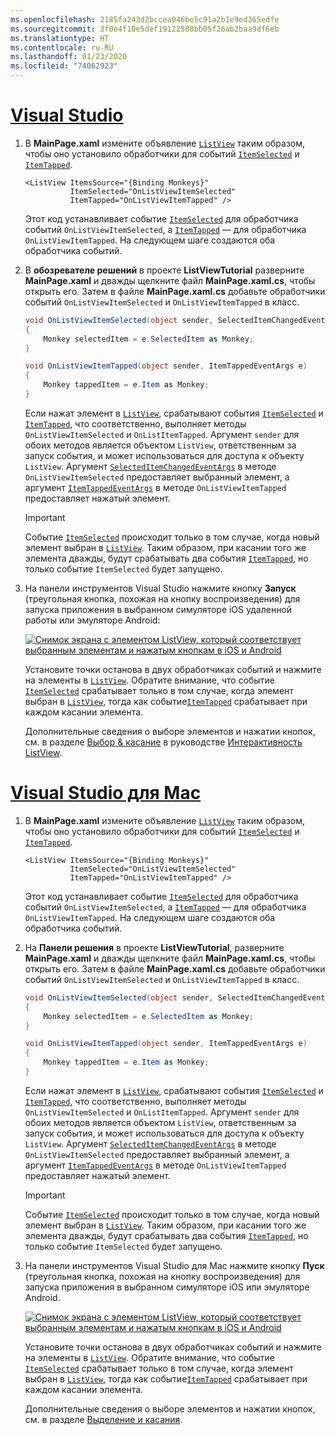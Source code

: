 ```yaml
---
ms.openlocfilehash: 2185fa243d2bccea046be5c91a2b1e9ed365edfe
ms.sourcegitcommit: 3f0e4f10e5def19122588bb05f26ab2baa9df6eb
ms.translationtype: HT
ms.contentlocale: ru-RU
ms.lasthandoff: 01/23/2020
ms.locfileid: "74062923"
---
```

# <a name="visual-studiotabvswin"></a>[Visual Studio](#tab/vswin)

1. В **MainPage.xaml** измените объявление [`ListView`](xref:Xamarin.Forms.ListView) таким образом, чтобы оно установило обработчики для событий [`ItemSelected`](xref:Xamarin.Forms.ListView.ItemSelected) и [`ItemTapped`](xref:Xamarin.Forms.ListView.ItemTapped).

    ```xaml
    <ListView ItemsSource="{Binding Monkeys}"
              ItemSelected="OnListViewItemSelected"
              ItemTapped="OnListViewItemTapped" />
    ```

    Этот код устанавливает событие [`ItemSelected`](xref:Xamarin.Forms.ListView.ItemSelected) для обработчика событий `OnListViewItemSelected`, а [`ItemTapped`](xref:Xamarin.Forms.ListView.ItemTapped) — для обработчика `OnListViewItemTapped`. На следующем шаге создаются оба обработчика событий.

1. В **обозревателе решений** в проекте **ListViewTutorial** разверните **MainPage.xaml** и дважды щелкните файл **MainPage.xaml.cs**, чтобы открыть его. Затем в файле **MainPage.xaml.cs** добавьте обработчики событий `OnListViewItemSelected` и `OnListViewItemTapped` в класс.

    ```csharp
    void OnListViewItemSelected(object sender, SelectedItemChangedEventArgs e)
    {
        Monkey selectedItem = e.SelectedItem as Monkey;
    }

    void OnListViewItemTapped(object sender, ItemTappedEventArgs e)
    {
        Monkey tappedItem = e.Item as Monkey;
    }
    ```

    Если нажат элемент в [`ListView`](xref:Xamarin.Forms.ListView), срабатывают события [`ItemSelected`](xref:Xamarin.Forms.ListView.ItemSelected) и [`ItemTapped`](xref:Xamarin.Forms.ListView.ItemTapped), что соответственно, выполняет методы `OnListViewItemSelected` и `OnListItemTapped`. Аргумент `sender` для обоих методов является объектом `ListView`, ответственным за запуск события, и может использоваться для доступа к объекту `ListView`. Аргумент [`SelectedItemChangedEventArgs`](xref:Xamarin.Forms.SelectedItemChangedEventArgs) в методе `OnListViewItemSelected` предоставляет выбранный элемент, а аргумент [`ItemTappedEventArgs`](xref:Xamarin.Forms.ItemTappedEventArgs) в методе `OnListViewItemTapped` предоставляет нажатый элемент.

    > [!IMPORTANT]
    > Событие [`ItemSelected`](xref:Xamarin.Forms.ListView.ItemSelected) происходит только в том случае, когда новый элемент выбран в [`ListView`](xref:Xamarin.Forms.ListView). Таким образом, при касании того же элемента дважды, будут срабатывать два события [`ItemTapped`](xref:Xamarin.Forms.ListView.ItemTapped), но только событие `ItemSelected` будет запущено.

1. На панели инструментов Visual Studio нажмите кнопку **Запуск** (треугольная кнопка, похожая на кнопку воспроизведения) для запуска приложения в выбранном симуляторе iOS удаленной работы или эмуляторе Android:

    [![Снимок экрана с элементом ListView, который соответствует выбранным элементам и нажатым кнопкам в iOS и Android](../images/item-selection.png "Выбор элемента ListView")](../images/item-selection-large.png#lightbox "Выбор элемента ListView")

    Установите точки останова в двух обработчиках событий и нажмите на элементы в [`ListView`](xref:Xamarin.Forms.ListView). Обратите внимание, что событие [`ItemSelected`](xref:Xamarin.Forms.ListView.ItemSelected) срабатывает только в том случае, когда элемент выбран в [`ListView`](xref:Xamarin.Forms.ListView), тогда как событие[`ItemTapped`](xref:Xamarin.Forms.ListView.ItemTapped) срабатывает при каждом касании элемента.

    Дополнительные сведения о выборе элементов и нажатии кнопок, см. в разделе [Выбор & касание](~/xamarin-forms/user-interface/listview/interactivity.md#selection-and-taps) в руководстве [Интерактивность ListView](~/xamarin-forms/user-interface/listview/interactivity.md).

# <a name="visual-studio-for-mactabvsmac"></a>[Visual Studio для Mac](#tab/vsmac)

1. В **MainPage.xaml** измените объявление [`ListView`](xref:Xamarin.Forms.ListView) таким образом, чтобы оно установило обработчики для событий [`ItemSelected`](xref:Xamarin.Forms.ListView.ItemSelected) и [`ItemTapped`](xref:Xamarin.Forms.ListView.ItemTapped).

    ```xaml
    <ListView ItemsSource="{Binding Monkeys}"
              ItemSelected="OnListViewItemSelected"
              ItemTapped="OnListViewItemTapped" />
    ```

    Этот код устанавливает событие [`ItemSelected`](xref:Xamarin.Forms.ListView.ItemSelected) для обработчика событий `OnListViewItemSelected`, а [`ItemTapped`](xref:Xamarin.Forms.ListView.ItemTapped) — для обработчика `OnListViewItemTapped`. На следующем шаге создаются оба обработчика событий.

1. На **Панели решения** в проекте **ListViewTutorial**, разверните **MainPage.xaml** и дважды щелкните файл **MainPage.xaml.cs**, чтобы открыть его. Затем в файле **MainPage.xaml.cs** добавьте обработчики событий `OnListViewItemSelected` и `OnListViewItemTapped` в класс.

    ```csharp
    void OnListViewItemSelected(object sender, SelectedItemChangedEventArgs e)
    {
        Monkey selectedItem = e.SelectedItem as Monkey;
    }

    void OnListViewItemTapped(object sender, ItemTappedEventArgs e)
    {
        Monkey tappedItem = e.Item as Monkey;
    }
    ```

    Если нажат элемент в [`ListView`](xref:Xamarin.Forms.ListView), срабатывают события [`ItemSelected`](xref:Xamarin.Forms.ListView.ItemSelected) и [`ItemTapped`](xref:Xamarin.Forms.ListView.ItemTapped), что соответственно, выполняет методы `OnListViewItemSelected` и `OnListItemTapped`. Аргумент `sender` для обоих методов является объектом `ListView`, ответственным за запуск события, и может использоваться для доступа к объекту `ListView`. Аргумент [`SelectedItemChangedEventArgs`](xref:Xamarin.Forms.SelectedItemChangedEventArgs) в методе `OnListViewItemSelected` предоставляет выбранный элемент, а аргумент [`ItemTappedEventArgs`](xref:Xamarin.Forms.ItemTappedEventArgs) в методе `OnListViewItemTapped` предоставляет нажатый элемент.

    > [!IMPORTANT]
    > Событие [`ItemSelected`](xref:Xamarin.Forms.ListView.ItemSelected) происходит только в том случае, когда новый элемент выбран в [`ListView`](xref:Xamarin.Forms.ListView). Таким образом, при касании того же элемента дважды, будут срабатывать два события [`ItemTapped`](xref:Xamarin.Forms.ListView.ItemTapped), но только событие `ItemSelected` будет запущено.

1. На панели инструментов Visual Studio для Mac нажмите кнопку **Пуск** (треугольная кнопка, похожая на кнопку воспроизведения) для запуска приложения в выбранном симуляторе iOS или эмуляторе Android.

    [![Снимок экрана с элементом ListView, который соответствует выбранным элементам и нажатым кнопкам в iOS и Android](../images/item-selection.png "Выбор элемента ListView")](../images/item-selection-large.png#lightbox "Выбор элемента ListView")

    Установите точки останова в двух обработчиках событий и нажмите на элементы в [`ListView`](xref:Xamarin.Forms.ListView). Обратите внимание, что событие [`ItemSelected`](xref:Xamarin.Forms.ListView.ItemSelected) срабатывает только в том случае, когда элемент выбран в [`ListView`](xref:Xamarin.Forms.ListView), тогда как событие[`ItemTapped`](xref:Xamarin.Forms.ListView.ItemTapped) срабатывает при каждом касании элемента.

    Дополнительные сведения о выборе элементов и нажатии кнопок, см. в разделе [Выделение и касания](~/xamarin-forms/user-interface/listview/interactivity.md#selection-and-taps).
